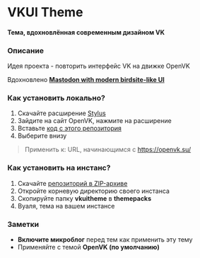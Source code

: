 # VKUI Theme
####  Тема, вдохновлённая современным дизайном VK

### Описание
Идея проекта - повторить интерфейс VK на движке OpenVK

Вдохновлено **[Mastodon with modern birdsite-like UI](https://github.com/ronilaukkarinen/mastodon-bird-ui "Mastodon with modern birdsite-like UI")**

### Как установить локально?
1. Скачайте расширение [Stylus](https://github.com/openstyles/stylus)
2. Зайдите на сайт OpenVK, нажмите на расширение
3. Вставьте [код с этого репозитория](https://github.com/thejenja/vkuitheme/blob/main/vkuitheme/stylesheet.css "код с этого репозитория")
4. Выберите внизу
>  Применить к: URL, начинающимся с https://openvk.su/

### Как установить на инстанс?
1. Скачайте [репозиторий в ZIP-архиве](https://github.com/openvk/docs/archive/refs/heads/master.zip)
2. Откройте корневую директорию своего инстанса
3. Скопируйте папку **vkuitheme** в **themepacks**
4. Вуаля, тема на вашем инстансе

### Заметки
-  **Включите микроблог** перед тем как применить эту тему
- Применяйте с темой **OpenVK (по умолчанию)**
